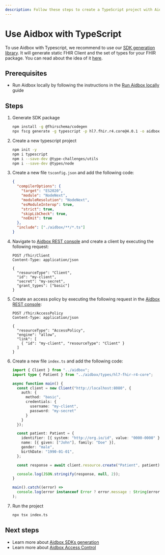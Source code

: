 ```yaml
---
description: Follow these steps to create a TypeScript project with Aidbox
---
```


# Use Aidbox with TypeScript

To use Aidbox with Typescript, we recommend to use our [SDK generation library](https://github.com/fhir-schema/fhir-schema-codegen). 
It will generate static FHIR Client and the set of types for your FHIR package. You can read about the idea of it [here](../developer-experience/developer-experience-overview.md#use-aidbox-sdks-for-customized-experience).

## Prerequisites

- Run Aidbox locally by following the instructions in the [Run Aidbox locally](run-aidbox-locally.md) guide

## Steps

1. Generate SDK package

   ```bash
   npm install -g @fhirschema/codegen
   npx fscg generate -g typescript -p hl7.fhir.r4.core@4.0.1 -o aidbox
   ```

2. Create a new typescript project

   ```bash
   npm init -y
   npm i typescript
   npm i --save-dev @type-challenges/utils
   npm i --save-dev @types/node
   ```

3. Create a new file `tsconfig.json` and add the following code:

   ```json
   {
     "compilerOptions": {
       "target": "ES2020",
       "module": "NodeNext",
       "moduleResolution": "NodeNext",
       "esModuleInterop": true,
       "strict": true,
       "skipLibCheck": true,
       "noEmit": true
     },
     "include": ["./aidbox/**/*.ts"]
   }
   ```

3. Navigate to [Aidbox REST console](http://localhost:8080/ui/console/#rest) and create a client by executing the following request:

   ```http
   POST /fhir/Client
   Content-Type: application/json

   {
     "resourceType": "Client",
     "id": "my-client",
     "secret": "my-secret",
     "grant_types": ["basic"]
   }
   ```

4. Create an access policy by executing the following request in the [Aidbox REST console](http://localhost:8080/ui/console/#rest):

   ```http
   POST /fhir/AccessPolicy
   Content-Type: application/json

   {
     "resourceType": "AccessPolicy",
     "engine": "allow",
     "link": [
       { "id": "my-client", "resourceType": "Client" }
     ]
   }
   ```

5. Create a new file `index.ts` and add the following code:

   ```typescript
   import { Client } from "../aidbox";
   import type { Patient } from "../aidbox/types/hl7-fhir-r4-core";
   
   async function main() {
     const client = new Client("http://localhost:8080", {
       auth: {
         method: "basic",
         credentials: {
           username: "my-client",
           password: "my-secret"
         }
       }
     });
   
     const patient: Patient = {
       identifier: [{ system: "http://org.io/id", value: "0000-0000" }],
       name: [{ given: ["John"], family: "Doe" }],
       gender: "male",
       birthDate: "1990-01-01",
     };
   
     const response = await client.resource.create("Patient", patient);
   
     console.log(JSON.stringify(response, null, 2));
   }
   
   main().catch((error) =>
     console.log(error instanceof Error ? error.message : String(error)),
   );
   ```

6. Run the project

   ```bash
   npx tsx index.ts
   ```

## Next steps

* Learn more about [Aidbox SDKs generation](../developer-experience/developer-experience-overview.md#use-aidbox-sdks-for-customized-experience)
* Learn more about [Aidbox Access Control](../access-control/access-control.md)
